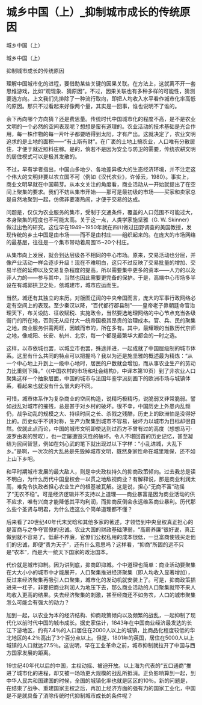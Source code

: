 # 城乡中国（上）_抑制城市成长的传统原因

城乡中国（上）

城乡中国（上）

抑制城市成长的传统原因

理解中国城市化的进程，要借助某些关键的因果关联。在方法上，这就离不开一套思维游戏，比如“观现象、猜原因”。不过，因果关联也有多种多样的可能性，猜测要选方向。上文我们先排除了一种流行取向，即把人均收入水平看作城市化率高低的原因。那只不过看起来好像两个量，其实是一回事，谁也说明不了谁的。

余下再向哪个方向猜？还是费思量。传统时代中国城市化的程度不高，是不是农业文明的一个必然的空间表现呢？想想是蛮有道理的。农业活动的技术基础是光合作用，每一株作物的每一片叶子都要晒得到太阳，才有产出。这就决定了，农业文明追求的是土地的面积——“有土斯有财”。在广袤的土地上搞农业，人口唯有分散居住，才便于就近照料庄稼。是的，倘若不是因为安全与防卫的需要，传统农耕文明的居住模式可以是极其发散的。

不过，早有学者指出，中国山多地少、各地差异极大的生态经济环境，并不注定这个伟大的文明非要以农立国不可（例如《汉代农业》，许倬云，1980）。事实上，商业文明早就在中国萌芽。从本文关注的角度看，商业活动从一开始就提出了在空间上聚集的要求。我们不妨从集市开始——那可是最初级的市场——买家和卖家总是自然地聚到一起，仿佛非要凑热闹，才便于交易的达成。

问题是，仅仅为农业服务的集市，受制于交通条件，覆盖的人口范围不可能过大，本身聚集的程度也不可能太高。关于这一点，人类学家施坚雅（G. W. Skinner）做过出色的研究。这位早在1949~1950年就在四川做过田野调查的美国教授，发现传统的乡土中国是由市场——而不是由村庄——组织起来的。在庞大的市场网络的最基层，往往是一个集市带动着周围15~20个村庄。

从集市向上发展，就会到达层级各不相同的中心市场。原来，交易活动也分层，并像产业活动一样会逐步升级！现在不难明白，这只不过反映了交易批量的增加、交易半径的延伸以及交易复杂程度的提高，所以需要集中更多的资本——人力的以及非人力的——参与其中，当然也因此需要更完备的保护。于是，高端中心市场多半设在有城郭拱卫之处，依城建市，城市应运而生。

当然，城还有其独立的来历。对版图辽阔的中央帝国而言，庞大的军事行政网络必定有空间上的表现。至少秦汉以降，“百代都行郡县制”——皇帝老子靠朝廷命官治理天下，布关设防、征收赋税、实施政令，当然要选地理网络的中心节点充当各级衙门的所在地，否则无从应付大一统帝国极其昂贵的治理成本。官、兵、民的聚集之地，商业服务供需两旺，因城而市的，所在多有。其中，最耀眼的当数历代京师之地，像咸阳、长安、杭州、北京，每一个都是最繁华大都会的一时之选。

这样，以市依城也罢，以城立市也罢，殊途并进，一起成就了中国层级制的城市体系。这里有什么共同的特点可以把握吗？我以为还是施坚雅的概述最为精炼：“从一个中心地上升到上一级中心地时，居民的户数就会增加，而从事农业生产的劳动力比重则下降。”（《中国农村的市场和社会结构》，中译本第10页）到了非农业人口聚集这样一个抽象层面，中国的城市与法国年鉴学派刻画下的欧洲市场与城镇体系，看起来也就没有什么很大的不同。

可惜，城市体系作为复杂商业的空间构造，说精巧极精巧，说脆弱又非常脆弱。譬如战乱对城市的摧残，总是甚于对乡村的破坏。很不幸，中国历史上外患内乱频仍，战争动乱的规模之大、持续时间之长、杀戮之残酷，历史上的欧洲怕是没得好比的。历史似乎不讲对称，生产力聚集到城市不容易，破坏力以城市为目标却很自然。仅就此点而论，中国的城市文明即使达到过西方不曾有过的高度（想想马可·波罗由衷的赞叹），也一定屡遭毁灭性的破坏。令人不堪回首的历史记忆，甚至凝结为民间智慧，例如在刘心武的笔下就出现过以下字样：“小乱进城，大乱下乡。”是啊，一次次的大乱总是先毁掉城市文明，既然身家性命在城里难保，还不如上山下乡吧。

和平时期城市发展的最大敌人，则是中央政权持久的抑商政策倾向。过去我总是读不明白，为什么历代中国皇权会一以贯之地敌视商业？有解释说，那是商业利润太高，难免令执政者担心农业生产的根基被瓦解。这是说，担心“无商不富”动摇了“无农不稳”。可是经济逻辑并不支持以上道理——商业暴富是因为商业活动的供不应求，唯有兴商才能降低其平均利润，而抑商反倒会永远维系商业暴利。历代那么些个圣贤与明君，为什么连这么个简单道理都不懂？

后来看了20世纪40年代末吴晗和其他多家的著述，才领悟到中央皇权真正担心的是富商与之争夺官僚的忠诚。农业大国的财政基础薄弱，“高薪养廉”很好说，真正做到就不容易了。低薪不养廉，官僚们公权私用的成本很低，一旦富商使钱买走他们的忠诚，即便“贵为天子”，还有什么意思吗？这样看，“抑商”所固的远不只是“农本”，而是大一统天下国家的政治国本。

代价就是城市抑制。因为讲到底，抑商即抑城。个中道理也简单：商业活动要聚集在大大小小的城市中才能展开，人口聚集推进经济聚集（即人均收入显著增加），反过来经济聚集再吸引人口聚集，城市化的发动机就安装上了。可是，抑商政策插进来一杠子，非要把商业利润人为地压下去，那么商业活动的人口聚集就带不来人均收入更高的结果。失去经济聚集的刺激，甚至经商还不如务农，人口的城市聚集怎么可能会有强大的动力？

加到一起，以农业为本的经济结构、抑商政策倾向以及频繁的战乱，一起抑制了现代化以前时代中国的城市成长。据史家估计，1843年在中国商业经济最发达的长江下游地区，约有7.4％的人口居住在2000人以上的城镇，比商品化程度较低的华北地区的4.2％高出了3个百分点以上。但是，1801年的英国，居住在5000人以上城镇的人口就达27.5％。这说明，早在工业革命之前，城市抑制就拉开了中国与西方国家发展的距离。

19世纪40年代以后的中国，主权动摇、被迫开放。以上海为代表的“五口通商”推进了城市化的进程，却又被一场场更大规模的战乱所抵消。正负影响算到一起，到中华人民共和国建国的时候，全国的城镇化率也就是区区的10％。新的问题是，在结束了战争、重建国家主权之后，再加上经济方面的强有力的国家工业化，中国是不是就具备了消除传统时代抑制城市成长的条件呢？